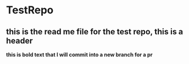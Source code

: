 # TestRepo
## this is the read me file for the test repo, this is a header
__this is bold text that I will commit into a new branch for a pr__

